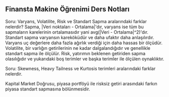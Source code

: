 ## Finansta Makine Öğrenimi Ders Notları

Soru: Varyans, Volatilite, Risk ve Standart Sapma aralarındaki farklar nelerdir?
  Sapma, |Veri noktaları - Ortalama|'dır, varyans ise tüm bu sapmaların karelerinin ortalamasıdır yani avg(|Veri - Ortalama|^2)'dır.
  Standart sapma varyansın kareköküdür ve daha ufaktır daha anlaşılırdır.
  Varyans uç değerlere daha fazla ağırlık verdiği için daha hassas bir ölçüdür.
  Volatilite, bir varlığın getirilerinin ne kadar dalgalandığıdır ve genellikle standart sapma ile ölçülür.
  Risk, yatırımın beklenen getiriden sapma olasılığıdır ve yukarıdaki boş terimler ve başka terimler ile ölçülen oynaklıktır.
  
Soru: Skewness, Heavy Tailness ve Kurtosis terimleri aralarındaki farklar nelerdir.


Kapital Market Doğrusu, piyasa portföyü ile risksiz getiri arasındaki farkın piyasa standart sapmasına bölünmesidir.
